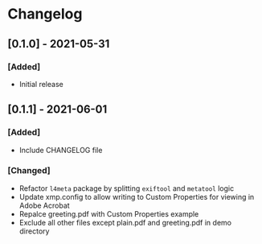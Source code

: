 # Changelog

## [0.1.0] - 2021-05-31
### [Added]
- Initial release

## [0.1.1] - 2021-06-01
### [Added]
- Include CHANGELOG file

### [Changed]
- Refactor `l4meta` package by splitting `exiftool` and `metatool` logic
- Update xmp.config to allow writing to Custom Properties for viewing in Adobe Acrobat
- Repalce greeting.pdf with Custom Properties example
- Exclude all other files except plain.pdf and greeting.pdf in demo directory
